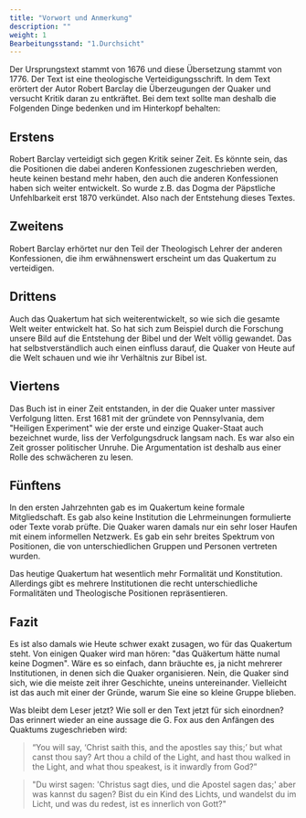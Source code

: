 ```yaml
---
title: "Vorwort und Anmerkung"
description: ""
weight: 1
Bearbeitungsstand: "1.Durchsicht"
---
```



Der Ursprungstext stammt von 1676 und diese Übersetzung stammt
von 1776. Der Text ist eine theologische Verteidigungsschrift.
In dem Text erörtert der Autor Robert Barclay die Überzeugungen
der Quaker und versucht Kritik daran zu entkräftet. Bei dem
text sollte man deshalb die Folgenden Dinge bedenken und im
Hinterkopf behalten:


Erstens
-------

Robert Barclay verteidigt sich gegen Kritik seiner Zeit.
Es könnte sein, das die Positionen die dabei anderen Konfessionen
zugeschrieben werden, heute keinen bestand mehr haben, den
auch die anderen Konfessionen haben sich weiter entwickelt.
So wurde z.B. das Dogma der Päpstliche Unfehlbarkeit erst 1870
verkündet. Also nach der Entstehung dieses Textes.

Zweitens
--------

Robert Barclay erhörtet nur den Teil der Theologisch Lehrer
der anderen Konfessionen, die ihm erwähnenswert erscheint
um das Quakertum zu verteidigen.

Drittens
--------

Auch das Quakertum hat sich weiterentwickelt, so wie
sich die gesamte Welt weiter entwickelt hat. So hat sich
zum Beispiel durch die Forschung unsere Bild auf die Entstehung
der Bibel und der Welt völlig gewandet. Das hat selbstverständlich
auch einen einfluss darauf, die Quaker von Heute auf die
Welt schauen und wie ihr Verhältnis zur Bibel ist.

Viertens
--------

Das Buch ist in einer Zeit entstanden, in der die Quaker
unter massiver Verfolgung litten. Erst 1681 mit der gründete
von Pennsylvania, dem "Heiligen Experiment" wie der erste und
einzige Quaker-Staat auch bezeichnet wurde, liss der Verfolgungsdruck
langsam nach. Es war also ein Zeit grosser politischer Unruhe.
Die Argumentation ist deshalb aus einer Rolle des schwächeren
zu lesen.

Fünftens
--------

In den ersten Jahrzehnten gab es im Quakertum keine formale
Mitgliedschaft. Es gab also keine Institution die Lehrmeinungen
formulierte oder Texte vorab prüfte. Die Quaker waren damals
nur ein sehr loser Haufen mit einem informellen Netzwerk. Es
gab ein sehr breites Spektrum von Positionen, die von unterschiedlichen
Gruppen und Personen vertreten wurden.

Das heutige Quakertum hat wesentlich mehr Formalität und
Konstitution. Allerdings gibt es mehrere Institutionen die
recht unterschiedliche Formalitäten und Theologische Positionen
repräsentieren.

Fazit
-----

Es ist also damals wie Heute schwer exakt zusagen, wo für
das Quakertum steht. Von einigen Quaker wird man hören:
"das Quäkertum hätte numal keine Dogmen". Wäre es so einfach,
dann bräuchte es, ja nicht mehrerer Institutionen, in denen
sich die Quaker organisieren. Nein, die Quaker sind sich,
wie die meiste zeit ihrer Geschichte, uneins untereinander.
Vielleicht ist das auch mit einer der Gründe, warum Sie eine
so kleine Gruppe blieben.

Was bleibt dem Leser jetzt? Wie soll er den Text jetzt für
sich einordnen? Das erinnert wieder an eine aussage die
G. Fox aus den Anfängen des Quaktums zugeschrieben wird:

> “You will say,
> ‘Christ saith this, and the apostles say this;’
> but what canst thou say? Art thou a child of the Light,
> and hast thou walked in the Light, and what thou speakest,
> is it inwardly from God?”

> "Du wirst sagen:
> 'Christus sagt dies, und die Apostel sagen das;' aber
> was kannst du sagen? Bist du ein Kind des Lichts, und
> wandelst du im Licht, und was du redest, ist es innerlich
> von Gott?"